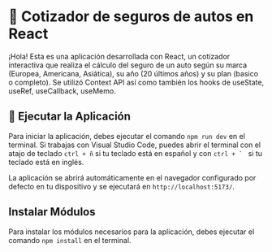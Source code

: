 # 📌 Cotizador de seguros de autos en React
¡Hola! Esta es una aplicación desarrollada con React, un cotizador interactiva que realiza el cálculo del seguro de un auto según su marca (Europea, Americana, Asiática), su año (20 últimos años) y su plan (basico o completo). Se utilizó Context API así como también los hooks de useState, useRef, useCallback, useMemo.


## 🚀 Ejecutar la Aplicación
Para iniciar la aplicación, debes ejecutar el comando `npm run dev` en el terminal. Si trabajas con Visual Studio Code, puedes abrir el terminal con el atajo de teclado `ctrl + ñ` si tu teclado está en español y con ``ctrl + ` `` si tu teclado está en inglés.

La aplicación se abrirá automáticamente en el navegador configurado por defecto en tu dispositivo y se ejecutará en `http://localhost:5173/`.

## Instalar Módulos
Para instalar los módulos necesarios para la aplicación, debes ejecutar el comando `npm install` en el terminal.